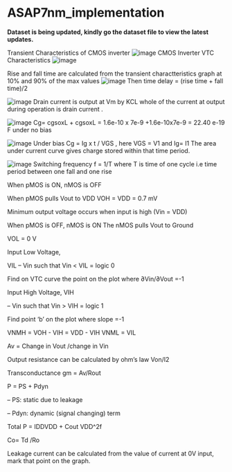# ASAP7nm_implementation

**Dataset is being updated, kindly go the dataset file to view the latest updates.**


Transient Characteristics of CMOS inverter
![image](https://github.com/user-attachments/assets/614f7428-0356-43cc-9d30-6f99f74e2347)
CMOS Inverter VTC Characteristics
![image](https://github.com/user-attachments/assets/d4a22a68-1444-4e2f-ab1e-c04aea78e2d4)


Rise and fall time are calculated from the transient charactteristics graph at 10% and 90% of the max values 
![image](https://github.com/user-attachments/assets/db7caf7f-4834-4c8e-8304-68bed1ea1595)
Then time delay = (rise time + fall time)/2

![image](https://github.com/user-attachments/assets/752704a7-6581-44ad-a4dd-fb9239f269df)
Drain current is output at Vm by KCL whole of the current at output during operation is drain current .


![image](https://github.com/user-attachments/assets/92a18068-d55f-4e6f-9084-60a5068d0caa)
Cg= cgsoxL + cgsoxL = 1.6e-10 x 7e-9 +1.6e-10x7e-9 = 22.40 e-19 F under no bias

![image](https://github.com/user-attachments/assets/ab71d91a-3fbf-4fb4-99a5-b7cc6ab677df)
Under bias Cg = Ig x t / VGS , here VGS = V1 and Ig= I1 The area under current curve gives charge stored within that time period.

![image](https://github.com/user-attachments/assets/d01e797f-58fb-499a-8532-b75b1d89ec7e)
Switching frequency f = 1/T where T is time of one cycle i.e time period between one fall and one rise

When pMOS is ON, nMOS is OFF

When pMOS pulls Vout to VDD
VOH = VDD = 0.7 mV

Minimum output voltage occurs when input is high (Vin = VDD)

When pMOS is OFF, nMOS is ON
The nMOS pulls Vout to Ground

 VOL = 0 V
 
Input Low Voltage,

VIL
– Vin such that Vin < VIL = logic 0

Find on VTC curve the point on the plot where ∂Vin/∂Vout =-1

Input High Voltage, VIH

– Vin such that Vin > VIH = logic 1

Find  point ‘b’ on the plot where slope =-1

VNMH = VOH - VIH = VDD - VIH  VNML = VIL

Av = Change in Vout /change in Vin

Output resistance can be calculated by ohm’s law Von/I2 

Transconductance gm = Av/Rout 

P = PS + Pdyn

– PS: static due to leakage

– Pdyn: dynamic (signal changing) term

Total P = IDDVDD + Cout VDD^2f

Co= Td  /Ro

Leakage current can be calculated from the value of current at 0V input, mark that point on the graph.
